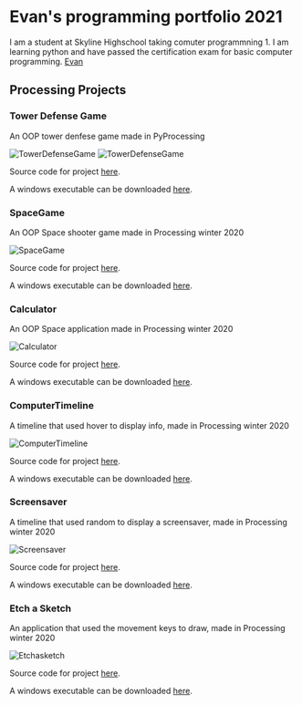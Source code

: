 # Evan's programming portfolio 2021
I am a student at Skyline Highschool taking comuter programmning 1. I am learning python and have passed the certification exam for basic computer programming. [Evan](mailto:evanluo2006@gmail.com)

## Processing Projects

### Tower Defense Game

An OOP tower denfese game made in PyProcessing

![TowerDefenseGame](https://github.com/Evan-Luo-jpg/programmingPortfolio1/blob/gh-pages/images/gameOver.png?raw=true)
![TowerDefenseGame](https://github.com/Evan-Luo-jpg/programmingPortfolio1/blob/gh-pages/images/workingGame.png?raw=true)

Source code for project [here](https://github.com/Evan-Luo-jpg/TowerDefenseGame/tree/main/src/towerDefensegame).

A windows executable can be downloaded [here](https://github.com/Evan-Luo-jpg/TowerDefenseGame/tree/main/src).

### SpaceGame

An OOP Space shooter game made in Processing winter 2020

![SpaceGame](https://github.com/Evan-Luo-jpg/programmingPortfolio1/blob/gh-pages/images/SpaceGame.png?raw=true)

Source code for project [here](https://github.com/Evan-Luo-jpg/programmingPortfolio1/tree/gh-pages/src/SpaceGame).

A windows executable can be downloaded [here](https://github.com/Evan-Luo-jpg/programmingPortfolio1/blob/gh-pages/src/SpaceGame/SpaceGame64.zip).

### Calculator

An OOP Space application made in Processing winter 2020

![Calculator](https://github.com/Evan-Luo-jpg/programmingPortfolio1/blob/gh-pages/images/Calculator.png?raw=true)

Source code for project [here](https://github.com/Evan-Luo-jpg/programmingPortfolio1/tree/gh-pages/src/Calculator).

A windows executable can be downloaded [here](https://github.com/Evan-Luo-jpg/programmingPortfolio1/blob/gh-pages/src/Calculator/Calculator64.zip).

### ComputerTimeline

A timeline that used hover to display info, made in Processing winter 2020

![ComputerTimeline](https://github.com/Evan-Luo-jpg/programmingPortfolio1/blob/gh-pages/images/ComputerTimeline.png?raw=true)

Source code for project [here](https://github.com/Evan-Luo-jpg/programmingPortfolio1/tree/gh-pages/src/ComputerTimeline).

A windows executable can be downloaded [here](https://github.com/Evan-Luo-jpg/programmingPortfolio1/blob/gh-pages/src/ComputerTimeline/ComputerTmeline64.zip).

### Screensaver

A timeline that used random to display a screensaver, made in Processing winter 2020

![Screensaver](https://github.com/Evan-Luo-jpg/programmingPortfolio1/blob/gh-pages/images/ScreenSaver.png?raw=true)

Source code for project [here](https://github.com/Evan-Luo-jpg/programmingPortfolio1/tree/gh-pages/src/Screensaver).

A windows executable can be downloaded [here](https://github.com/Evan-Luo-jpg/programmingPortfolio1/blob/gh-pages/src/Screensaver/Screensaver64.zip).

### Etch a Sketch

An application that used the movement keys to draw, made in Processing winter 2020

![Etchasketch](https://github.com/Evan-Luo-jpg/programmingPortfolio1/blob/gh-pages/images/Etchasketch.png?raw=true)

Source code for project [here](https://github.com/Evan-Luo-jpg/programmingPortfolio1/tree/gh-pages/src/EtchaSketch).

A windows executable can be downloaded [here](https://github.com/Evan-Luo-jpg/programmingPortfolio1/blob/gh-pages/src/EtchaSketch/EtchaSketch64.zip).
